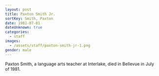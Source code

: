 ```yaml
---
layout: post
title: Paxton Smith Jr.
sortKey: Smith, Paxton
date: 1981-07-01
dateUnknown: true
categories:
  - staff
images:
  - /assets/staff/paxton-smith-jr-1.png
gender: male
---
```


Paxton Smith, a language arts teacher at Interlake, died in Bellevue in July of 1981.
